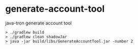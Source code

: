 # generate-account-tool

java-tron generate account tool

```shell
> ./gradlew build
> ./gradlew clean shadowJar
> java -jar build/libs/GenerateAccountTool.jar -number 2
```